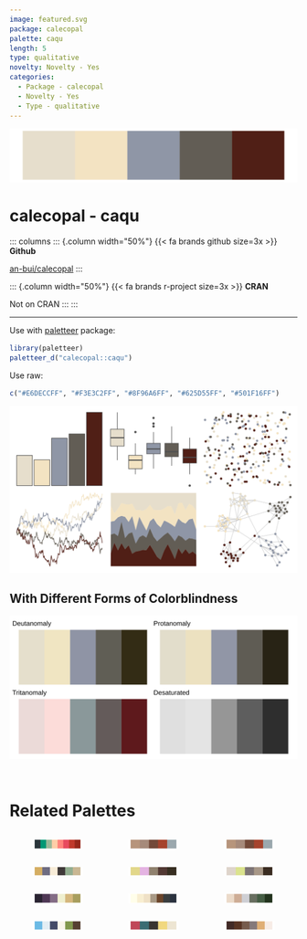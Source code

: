 ```yaml
---
image: featured.svg
package: calecopal
palette: caqu
length: 5
type: qualitative
novelty: Novelty - Yes
categories:
  - Package - calecopal
  - Novelty - Yes
  - Type - qualitative
---
```


![](featured.svg)

# calecopal - caqu 

::: columns
::: {.column width="50%"}
{{< fa brands github size=3x >}}
**Github**

[an-bui/calecopal](https://github.com/an-bui/calecopal)
:::

::: {.column width="50%"}
{{< fa brands r-project size=3x >}}
**CRAN**

Not on CRAN
:::
:::

<hr> 

Use with [paletteer](https://emilhvitfeldt.github.io/paletteer/) package:

```r
library(paletteer)
paletteer_d("calecopal::caqu")
```

Use raw:

```r
c("#E6DECCFF", "#F3E3C2FF", "#8F96A6FF", "#625D55FF", "#501F16FF")
``` 

![](examples.png) <br>

## With Different Forms of Colorblindness

![](colorblind.svg) 

<br>

# Related Palettes

<div class="list" style="display: grid; grid-template-columns: auto auto auto;"> <figure class="figure">
<a href="../../awtools/a_palette/"> <img src="../../awtools/a_palette/featured.svg" style="width: 100%;" class="figure-img"></a>
</figure> <figure class="figure">
<a href="../../ButterflyColors/hamadryas_feronia/"> <img src="../../ButterflyColors/hamadryas_feronia/featured.svg" style="width: 100%;" class="figure-img"></a>
</figure> <figure class="figure">
<a href="../../ButterflyColors/hamadryas_feronia/"> <img src="../../ButterflyColors/hamadryas_feronia/featured.svg" style="width: 100%;" class="figure-img"></a>
</figure> <figure class="figure">
<a href="../../nationalparkcolors/MtMckinley/"> <img src="../../nationalparkcolors/MtMckinley/featured.svg" style="width: 100%;" class="figure-img"></a>
</figure> <figure class="figure">
<a href="../../calecopal/coastaldune2/"> <img src="../../calecopal/coastaldune2/featured.svg" style="width: 100%;" class="figure-img"></a>
</figure> <figure class="figure">
<a href="../../calecopal/buow/"> <img src="../../calecopal/buow/featured.svg" style="width: 100%;" class="figure-img"></a>
</figure> <figure class="figure">
<a href="../../beyonce/X10/"> <img src="../../beyonce/X10/featured.svg" style="width: 100%;" class="figure-img"></a>
</figure> <figure class="figure">
<a href="../../ggpomological/pomological_base/"> <img src="../../ggpomological/pomological_base/featured.svg" style="width: 100%;" class="figure-img"></a>
</figure> <figure class="figure">
<a href="../../calecopal/creek/"> <img src="../../calecopal/creek/featured.svg" style="width: 100%;" class="figure-img"></a>
</figure> <figure class="figure">
<a href="../../nationalparkcolors/GreatBasin/"> <img src="../../nationalparkcolors/GreatBasin/featured.svg" style="width: 100%;" class="figure-img"></a>
</figure> <figure class="figure">
<a href="../../lisa/JoanMiro/"> <img src="../../lisa/JoanMiro/featured.svg" style="width: 100%;" class="figure-img"></a>
</figure> <figure class="figure">
<a href="../../colRoz/e_kingii/"> <img src="../../colRoz/e_kingii/featured.svg" style="width: 100%;" class="figure-img"></a>
</figure> 
</div>
